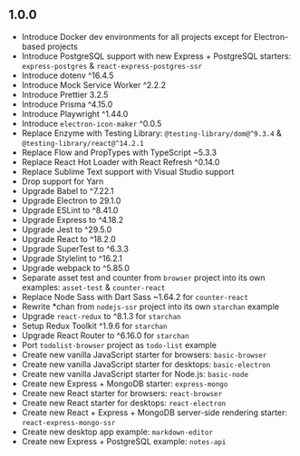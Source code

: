 ## 1.0.0

-   Introduce Docker dev environments for all projects except for Electron-based projects
-   Introduce PostgreSQL support with new Express + PostgreSQL starters: `express-postgres` & `react-express-postgres-ssr`
-   Introduce dotenv ^16.4.5
-   Introduce Mock Service Worker ^2.2.2
-   Introduce Prettier 3.2.5
-   Introduce Prisma ^4.15.0
-   Introduce Playwright ^1.44.0
-   Introduce `electron-icon-maker` ^0.0.5
-   Replace Enzyme with Testing Library: `@testing-library/dom@^9.3.4` & `@testing-library/react@^14.2.1`
-   Replace Flow and PropTypes with TypeScript ~5.3.3
-   Replace React Hot Loader with React Refresh ^0.14.0
-   Replace Sublime Text support with Visual Studio support
-   Drop support for Yarn
-   Upgrade Babel to ^7.22.1
-   Upgrade Electron to 29.1.0
-   Upgrade ESLint to ^8.41.0
-   Upgrade Express to ^4.18.2
-   Upgrade Jest to ^29.5.0
-   Upgrade React to ^18.2.0
-   Upgrade SuperTest to ^6.3.3
-   Upgrade Stylelint to ^16.2.1
-   Upgrade webpack to ^5.85.0
-   Separate asset test and counter from `browser` project into its own examples: `asset-test` & `counter-react`
-   Replace Node Sass with Dart Sass ~1.64.2 for `counter-react`
-   Rewrite \*chan from `nodejs-ssr` project into its own `starchan` example
-   Upgrade `react-redux` to ^8.1.3 for `starchan`
-   Setup Redux Toolkit ^1.9.6 for `starchan`
-   Upgrade React Router to ^6.16.0 for `starchan`
-   Port `todolist-browser` project as `todo-list` example
-   Create new vanilla JavaScript starter for browsers: `basic-browser`
-   Create new vanilla JavaScript starter for desktops: `basic-electron`
-   Create new vanilla JavaScript starter for Node.js: `basic-node`
-   Create new Express + MongoDB starter: `express-mongo`
-   Create new React starter for browsers: `react-browser`
-   Create new React starter for desktops: `react-electron`
-   Create new React + Express + MongoDB server-side rendering starter: `react-express-mongo-ssr`
-   Create new desktop app example: `markdown-editor`
-   Create new Express + PostgreSQL example: `notes-api`
